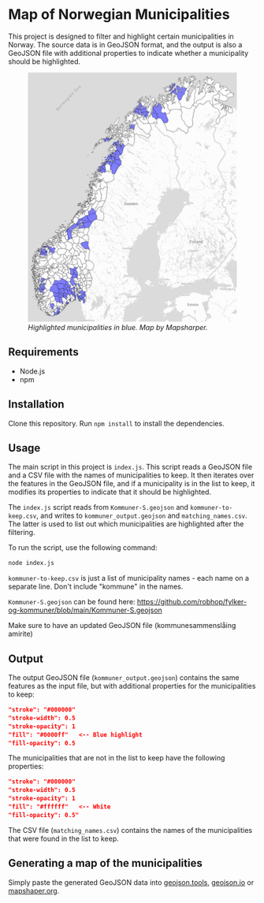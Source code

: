 # Map of Norwegian Municipalities
This project is designed to filter and highlight certain municipalities in Norway. The source data is in GeoJSON format, and the output is also a GeoJSON file with additional properties to indicate whether a municipality should be highlighted.

<figure>
    <img src="example-map.png" alt="Example map" width="500" height="auto">
    <figcaption><em>Highlighted municipalities in blue. Map by Mapsharper.</em></figcaption>
</figure>

## Requirements
* Node.js
* npm

## Installation
Clone this repository.
Run `npm install` to install the dependencies.

## Usage
The main script in this project is `index.js`. This script reads a GeoJSON file and a CSV file with the names of municipalities to keep. It then iterates over the features in the GeoJSON file, and if a municipality is in the list to keep, it modifies its properties to indicate that it should be highlighted.

The `index.js` script reads from `Kommuner-S.geojson` and `kommuner-to-keep.csv`, and writes to `kommuner_output.geojson` and `matching_names.csv`.
The latter is used to list out which municipalities are highlighted after the filtering. 

To run the script, use the following command:
```bash
node index.js
```

`kommuner-to-keep.csv` is just a list of municipality names - each name on a separate line. Don't include "kommune" in the names.

`Kommuner-S.geojson` can be found here: https://github.com/robhop/fylker-og-kommuner/blob/main/Kommuner-S.geojson

Make sure to have an updated GeoJSON file (kommunesammenslåing amirite)



## Output
The output GeoJSON file (`kommuner_output.geojson`) contains the same features as the input file, but with additional properties for the municipalities to keep:

```json
"stroke": "#000000"
"stroke-width": 0.5
"stroke-opacity": 1
"fill": "#0000ff"   <-- Blue highlight
"fill-opacity": 0.5
```

The municipalities that are not in the list to keep have the following properties:

```json
"stroke": "#000000"
"stroke-width": 0.5
"stroke-opacity": 1
"fill": "#ffffff"   <-- White
"fill-opacity": 0.5"
```

The CSV file (`matching_names.csv`) contains the names of the municipalities that were found in the list to keep.

## Generating a map of the municipalities
Simply paste the generated GeoJSON data into [geojson.tools](geojson.tools), [geojson.io](geojson.io) or [mapshaper.org](https://mapshaper.org/).